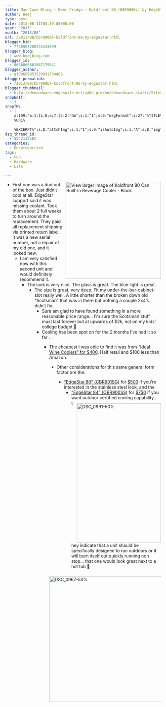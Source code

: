 ```yaml
---
title: Man Cave Bling – Beer Fridge – Koldfront 80 (BBR900BL) by EdgeStar
author: Beej
type: post
date: 2013-08-11T05:19:00+00:00
year: "2013"
month: "2013/08"
url: /2013/08/bbr900bl-koldfront-80-by-edgestar.html
blogger_bid:
  - 7726907200224433699
blogger_blog:
  - www.beejblog.com
blogger_id:
  - 8666866801867179541
blogger_author:
  - g108669953529091704409
blogger_permalink:
  - /2013/08/bbr900bl-koldfront-80-by-edgestar.html
blogger_thumbnail:
  - http://demandware.edgesuite.net/aabh_prd/on/demandware.static/Sites-ES-Site/Sites-EdgeStar/default/v1375862139810/products/viewlarger/BBR900BL_vl1.jpg
snapEdIT:
  - 1
snapTW:
  - |
    s:199:"a:1:{i:0;a:7:{s:2:"do";s:1:"1";s:9:"msgFormat";s:27:"%TITLE%
    %URL%
    
    %EXCERPT%";s:8:"attchImg";s:1:"1";s:9:"isAutoImg";s:1:"A";s:8:"imgToUse";s:0:"";s:9:"isAutoURL";s:1:"A";s:8:"urlToUse";s:0:"";}}";
dsq_thread_id:
  - 5542135581
categories:
  - Uncategorized
tags:
  - Fun
  - Hardware
  - Life

---
```

<a href="http://www.edgestar.com/Koldfront-80-Can-Built-In-Beverage-Cooler-Black/BBR900BL,default,pd.html?cgid=Wine_and_Beverage-Beverage_Refrigerators" target="_blank"><img title="View larger image of Koldfront 80 Can Built-In Beverage Cooler - Black" style="border-left-width: 0px; border-right-width: 0px; background-image: none; border-bottom-width: 0px; float: right; padding-top: 0px; padding-left: 0px; margin: 0px 0px 0px 10px; display: inline; padding-right: 0px; border-top-width: 0px" border="0" alt="View larger image of Koldfront 80 Can Built-In Beverage Cooler - Black" align="right" src="http://demandware.edgesuite.net/aabh_prd/on/demandware.static/Sites-ES-Site/Sites-EdgeStar/default/v1375862139810/products/viewlarger/BBR900BL_vl1.jpg" width="308" height="313" /></a>

  * First one was a dud out of the box. Just didn’t cool at all. EdgeStar support said it was missing coolant. Took them about 2 full weeks to turn around the replacement. They paid all replacement shipping via printed return label. It was a new serial number, not a repair of my old one, and it looked new. 
      * I am very satisfied now with this second unit and would definitely recommend it. 
          * The look is very nice. The glass is great. The blue light is great. 
              * The size is great, very deep. Fit my under-the-bar-cabinet-slot really well. A little shorter than the broken down old “Scotsman” that was in there but nothing a couple 2x4’s didn’t fix. 
                  * Sure am glad to have found something in a more reasonable price range… I’m sure the Scotsman stuff must last forever but at upwards of $2k, not on my kids’ college budget 🙂
                  * Cooling has been spot on for the 2 months I’ve had it so far <knock wood>. 
                      * The cheapest I was able to find it was from <a href="http://www.idealwinecoolers.com/product/BBR900BL_Koldfront-80-Can-Black-Built-In-Locking-Beverage-Cooler" target="_blank">“Ideal Wine Coolers” for $400</a>. Half retail and $100 less than Amazon. 
                          * Other considerations for this same general form factor are the: 
                              * <a href="http://www.idealwinecoolers.com/product/CBR901SG_EdgeStar-94-Can-Silver-Trim-Built-In-Locking-Beverage-Cooler" target="_blank">“EdgeStar 80” (CBR901SG)</a> for <a href="http://www.idealwinecoolers.com/product/CBR901SG_EdgeStar-94-Can-Silver-Trim-Built-In-Locking-Beverage-Cooler" target="_blank">$500</a> if you’re interested in the stainless steel look, and the 
                                  * <a href="http://www.idealwinecoolers.com/product/OBR900SS_Edgestar-84-Can-Glass-Door-Outdoor-Stainless-Beverage-Cooler" target="_blank">“EdgeStar 84” (OBR900SS)</a> for <a href="http://www.idealwinecoolers.com/product/OBR900SS_Edgestar-84-Can-Glass-Door-Outdoor-Stainless-Beverage-Cooler" target="_blank">$750</a> if you want outdoor certified cooling capability[<img title="DSC_0991-50%" style="border-left-width: 0px; border-right-width: 0px; background-image: none; border-bottom-width: 0px; float: right; padding-top: 0px; padding-left: 0px; margin: 10px 0px 0px 10px; display: inline; padding-right: 0px; border-top-width: 0px" border="0" alt="DSC_0991-50%" align="right" src="http://lh5.ggpht.com/-xX8mJpX2V0s/UgclR_CqpXI/AAAAAAAAFUU/p-IbYLghDv4/DSC_0991-50%252525_thumb%25255B5%25255D.jpg?imgmax=800" width="272" height="450" />][1]… they indicate that a unit should be specifically designed to run outdoors or it will burn itself out quickly running non stop… that one would look great next to a hot tub 🙂</ul> 
                            
                            [<img title="DSC_0967-50%" style="border-left-width: 0px; border-right-width: 0px; background-image: none; border-bottom-width: 0px; padding-top: 0px; padding-left: 0px; margin: 9px 0px 0px; display: inline; padding-right: 0px; border-top-width: 0px" border="0" alt="DSC_0967-50%" src="http://lh5.ggpht.com/-VPE2p8qMo_k/UgclSxbujqI/AAAAAAAAFUk/cObYpeqtMYA/DSC_0967-50%252525_thumb%25255B3%25255D.jpg?imgmax=800" width="569" height="406" />][2]

 [1]: http://lh3.ggpht.com/-JhGn938ZGCo/UgclRZhW9QI/AAAAAAAAFUM/fmE2K3tnk54/s1600-h/DSC_0991-50%252525%25255B7%25255D.jpg
 [2]: http://lh6.ggpht.com/-gxAUjl1kPXE/UgclSVxZY7I/AAAAAAAAFUc/1iGd2E35W18/s1600-h/DSC_0967-50%252525%25255B5%25255D.jpg